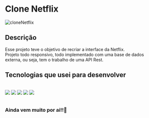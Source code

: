 # Clone Netflix

![cloneNetflix](https://user-images.githubusercontent.com/75812324/173675239-16644520-116f-4717-bb79-62ab2be5ed25.png)


## Descrição
<p>
  Esse projeto teve o objetivo de recriar a interface da Netflix.
  <br/>
  Projeto todo responsivo, todo implementado com uma base de dados externa, ou seja, tem o trabalho de uma API Rest.
</p>

## Tecnologias que usei para desenvolver
<div style="display:inline_block"><br/>
    <img align="center" src="https://img.shields.io/badge/HTML5-E34F26?style=for-the-badge&logo=html5&logoColor=white" />
    <img align="center" src="https://img.shields.io/badge/CSS3-1572B6?style=for-the-badge&logo=css3&logoColor=white" />
    <img align="center" src="https://img.shields.io/badge/JavaScript-F7DF1E?style=for-the-badge&logo=javascript&logoColor=black" />
    <img align="center" src="https://img.shields.io/badge/React-20232A?style=for-the-badge&logo=react&logoColor=61DAFB" />
    <img align="center" src="https://img.shields.io/badge/Node.js-43853D?style=for-the-badge&logo=node.js&logoColor=white" />
</div><br/>

### Ainda vem muito por ai!!🚀

